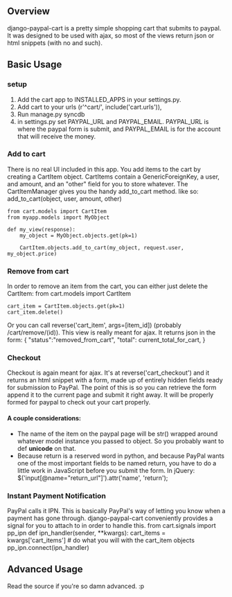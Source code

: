 ## Overview
django-paypal-cart is a pretty simple shopping cart that submits to paypal.
It was designed to be used with ajax, so most of the views return json or
html snippets (with no <html> and such).

## Basic Usage
### setup
1. Add the cart app to INSTALLED_APPS in your settings.py.
2. Add cart to your urls
    (r'^cart/', include('cart.urls')),
3. Run manage.py syncdb
4. in settings.py set PAYPAL_URL and PAYPAL_EMAIL. PAYPAL_URL is where the
paypal form is submit, and PAYPAL_EMAIL is for the account that will receive
the money.

### Add to cart
There is no real UI included in this app. You add items to the cart by creating
a CartItem object. CartItems contain a GenericForeignKey, a user, and amount, 
and an "other" field for you to store whatever. The CartItemManager gives you 
the handy add_to_cart method. like so: add_to_cart(object, user, amount, other)

    from cart.models import CartItem
    from myapp.models import MyObject
    
    def my_view(response):
        my_object = MyObject.objects.get(pk=1)
        
        CartItem.objects.add_to_cart(my_object, request.user, my_object.price)

### Remove from cart
In order to remove an item from the cart, you can either just delete the 
CartItem:
    from cart.models import CartItem
    
    cart_item = CartItem.objects.get(pk=1)
    cart_item.delete()

Or you can call reverse('cart_item', args=[item_id]) (probably 
/cart/remove/(id)). This view is really meant for ajax. It returns json in the 
form:
    {
        "status":"removed_from_cart",
        "total": current_total_for_cart,
    }

### Checkout
Checkout is again meant for ajax. It's at reverse('cart_checkout') and it
returns an html snippet with a form, made up of entirely hidden fields
ready for submission to PayPal. The point of this is so you can retrieve the 
form append it to the current page and submit it right away. It will be 
properly formed for paypal to check out your cart properly.

#### A couple considerations: 
* The name of the item on the paypal page will be str() wrapped around whatever
model instance you passed to object. So you probably want to def __unicode__ 
on that.
* Because return is a reserved word in python, and because PayPal wants one of
the most important fields to be named return, you have to do a little work
in JavaScript before you submit the form. In jQuery:
    $('input[@name="return_url"]').attr('name', 'return');

### Instant Payment Notification
PayPal calls it IPN. This is basically PayPal's way of letting you know when a 
payment has gone through. django-paypal-cart conveniently provides a signal
for you to attach to in order to handle this.
    from cart.signals import pp_ipn
    def ipn_handler(sender, **kwargs):
        cart_items = kwargs['cart_items']
        # do what you will with the cart_item objects
    pp_ipn.connect(ipn_handler)

## Advanced Usage
Read the source if you're so damn advanced. :p

